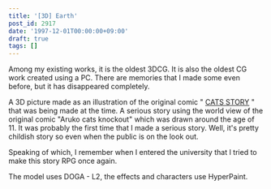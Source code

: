 ```yaml
---
title: '[3D] Earth'
post_id: 2917
date: '1997-12-01T00:00:00+09:00'
draft: true
tags: []
---
```


Among my existing works, it is the oldest 3DCG. It is also the oldest CG work created using a PC. There are memories that I made some even before, but it has disappeared completely.

A 3D picture made as an illustration of the original comic " [CATS STORY](https://danmaq.com/cats_story) " that was being made at the time. A serious story using the world view of the original comic "Aruko cats knockout" which was drawn around the age of 11. It was probably the first time that I made a serious story. Well, it's pretty childish story so even when the public is on the look out.

Speaking of which, I remember when I entered the university that I tried to make this story RPG once again.

The model uses DOGA - L2, the effects and characters use HyperPaint.
